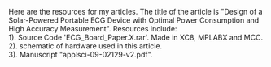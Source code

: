 Here are the resources for my articles. The title of the article is "Design of a Solar-Powered Portable ECG Device with Optimal Power Consumption and High Accuracy Measurement". Resources include:<br />
1). Source Code 'ECG_Board_Paper.X.rar'. Made in XC8, MPLABX and MCC.<br />
2). schematic of hardware  used in this article.<br />
3). Manuscript "applsci-09-02129-v2.pdf".<br />
